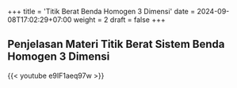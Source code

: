 +++
title = 'Titik Berat Benda Homogen 3 Dimensi'
date = 2024-09-08T17:02:29+07:00
weight = 2
draft = false
+++


## Penjelasan Materi Titik Berat Sistem Benda Homogen 3 Dimensi

<!-- {{< callout emoji="📝" >}} -->
<!--  Tugas sistem 3 partikel pada akhir video dapat di-scan dan diunggah [disini](https://drive.google.com/drive/folders/1_KSi9XThz-BNHciMG2nrXf5dTjxJZJtm?usp=sharing). -->
<!-- {{< /callout >}} -->

<!-- <div style="margin-top: 2ex;"></div> -->
<!---->
<!-- > Materi titik berat di mulai pada menit **51:43** -->
<!---->
<!-- <div style="margin-top: 2ex;"></div> -->

{{< youtube e9IF1aeq97w >}}
